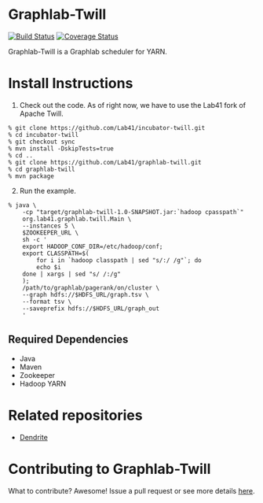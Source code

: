 Graphlab-Twill
==============
[![Build Status](https://travis-ci.org/Lab41/graphlab-twill.png?branch=master)](https://travis-ci.org/Lab41/graphlab-twill) [![Coverage Status](https://coveralls.io/repos/Lab41/graphlab-twill/badge.png)](https://coveralls.io/r/Lab41/graphlab-twill)

Graphlab-Twill is a Graphlab scheduler for YARN.

Install Instructions
====================

1. Check out the code. As of right now, we have to use the Lab41 fork of Apache Twill.

```
% git clone https://github.com/Lab41/incubator-twill.git
% cd incubator-twill
% git checkout sync
% mvn install -DskipTests=true
% cd ..
% git clone https://github.com/Lab41/graphlab-twill.git
% cd graphlab-twill
% mvn package
```

2. Run the example.

```
% java \
    -cp "target/graphlab-twill-1.0-SNAPSHOT.jar:`hadoop cpasspath`"
    org.lab41.graphlab.twill.Main \
    --instances 5 \
    $ZOOKEEPER_URL \
    sh -c '
    export HADOOP_CONF_DIR=/etc/hadoop/conf;
    export CLASSPATH=$(
        for i in `hadoop classpath | sed "s/:/ /g"`; do
        echo $i
    done | xargs | sed "s/ /:/g"
    );
    /path/to/graphlab/pagerank/on/cluster \
    --graph hdfs://$HDFS_URL/graph.tsv \
    --format tsv \
    --saveprefix hdfs://$HDFS_URL/graph_out
    '
```

Required Dependencies
---------------------

- Java
- Maven
- Zookeeper
- Hadoop YARN

Related repositories
====================

 - [Dendrite](https://github.com/Lab41/Dendrite)

Contributing to Graphlab-Twill
==============================

What to contribute?  Awesome!  Issue a pull request or see more details [here](https://github.com/Lab41/graphlab-twill/blob/master/CONTRIBUTING.md).
